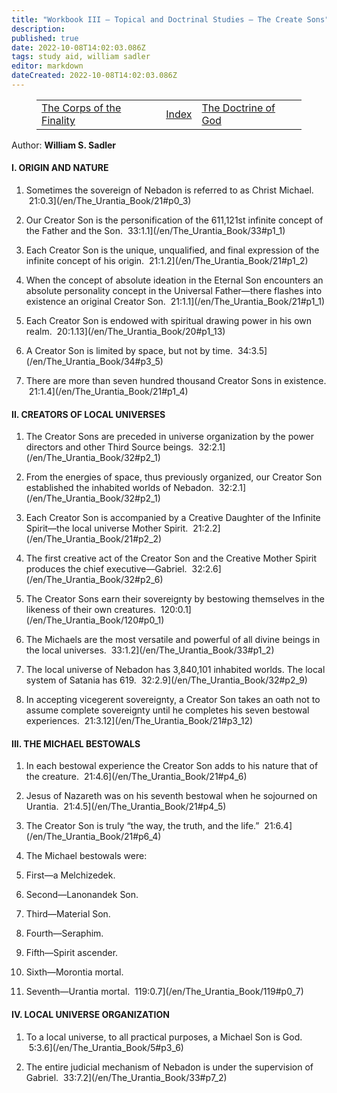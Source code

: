 ```yaml
---
title: "Workbook III — Topical and Doctrinal Studies — The Create Sons"
description: 
published: true
date: 2022-10-08T14:02:03.086Z
tags: study aid, william sadler
editor: markdown
dateCreated: 2022-10-08T14:02:03.086Z
---
```


<figure class="table chapter-navigator">
	<table>
		<tbody>
		<tr>
			<td><a href="/en/William_S_Sadler/Workbook_3_Topical_and_Doctrinal_Studies/The_Corps_of_the_Finality">The Corps of the Finality</a></td>
			<td><a href="/en/William_S_Sadler/Workbook_3_Topical_and_Doctrinal_Studies/Index">Index</a></td>
			<td><a href="/en/William_S_Sadler/Workbook_3_Topical_and_Doctrinal_Studies/The_Doctrine_of_God">The Doctrine of God</a></td>
		</tr>
		</tbody>
	</table>
</figure>

Author: **William S. Sadler**

#### I. ORIGIN AND NATURE

1. Sometimes the sovereign of Nebadon is referred to as Christ Michael.  21:0.3](/en/The_Urantia_Book/21#p0_3)

2. Our Creator Son is the personification of the 611,121st infinite concept of the Father and the Son.  33:1.1](/en/The_Urantia_Book/33#p1_1)

3. Each Creator Son is the unique, unqualified, and final expression of the infinite concept of his origin.  21:1.2](/en/The_Urantia_Book/21#p1_2)

4. When the concept of absolute ideation in the Eternal Son encounters an absolute personality concept in the Universal Father—there flashes into existence an original Creator Son.  21:1.1](/en/The_Urantia_Book/21#p1_1)

5. Each Creator Son is endowed with spiritual drawing power in his own realm.  20:1.13](/en/The_Urantia_Book/20#p1_13)

6. A Creator Son is limited by space, but not by time.  34:3.5](/en/The_Urantia_Book/34#p3_5)

7. There are more than seven hundred thousand Creator Sons in existence.  21:1.4](/en/The_Urantia_Book/21#p1_4)

#### II. CREATORS OF LOCAL UNIVERSES

1. The Creator Sons are preceded in universe organization by the power directors and other Third Source beings.  32:2.1](/en/The_Urantia_Book/32#p2_1)

2. From the energies of space, thus previously organized, our Creator Son established the inhabited worlds of Nebadon.  32:2.1](/en/The_Urantia_Book/32#p2_1)

3. Each Creator Son is accompanied by a Creative Daughter of the Infinite Spirit—the local universe Mother Spirit.  21:2.2](/en/The_Urantia_Book/21#p2_2)

4. The first creative act of the Creator Son and the Creative Mother Spirit produces the chief executive—Gabriel.  32:2.6](/en/The_Urantia_Book/32#p2_6)

5. The Creator Sons earn their sovereignty by bestowing themselves in the likeness of their own creatures.  120:0.1](/en/The_Urantia_Book/120#p0_1)

6. The Michaels are the most versatile and powerful of all divine beings in the local universes.  33:1.2](/en/The_Urantia_Book/33#p1_2)

7. The local universe of Nebadon has 3,840,101 inhabited worlds. The local system of Satania has 619.  32:2.9](/en/The_Urantia_Book/32#p2_9)

8. In accepting vicegerent sovereignty, a Creator Son takes an oath not to assume complete sovereignty until he completes his seven bestowal experiences.  21:3.12](/en/The_Urantia_Book/21#p3_12)

#### III. THE MICHAEL BESTOWALS

1. In each bestowal experience the Creator Son adds to his nature that of the creature.  21:4.6](/en/The_Urantia_Book/21#p4_6)

2. Jesus of Nazareth was on his seventh bestowal when he sojourned on Urantia.  21:4.5](/en/The_Urantia_Book/21#p4_5)

3. The Creator Son is truly “the way, the truth, and the life.”  21:6.4](/en/The_Urantia_Book/21#p6_4)

4. The Michael bestowals were:

1. First—a Melchizedek.
2. Second—Lanonandek Son.
3. Third—Material Son.
4. Fourth—Seraphim.
5. Fifth—Spirit ascender.
6. Sixth—Morontia mortal.
7. Seventh—Urantia mortal.  119:0.7](/en/The_Urantia_Book/119#p0_7)

#### IV. LOCAL UNIVERSE ORGANIZATION

1. To a local universe, to all practical purposes, a Michael Son is God.  5:3.6](/en/The_Urantia_Book/5#p3_6)

2. The entire judicial mechanism of Nebadon is under the supervision of Gabriel.  33:7.2](/en/The_Urantia_Book/33#p7_2)